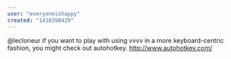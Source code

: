 ```yaml
---
user: "everyoneishappy"
created: "1418398429"
---
```


@lecloneur
if you want to play with using vvvv in a more keyboard-centric fashion, you might check out autohotkey.
http://www.autohotkey.com/
